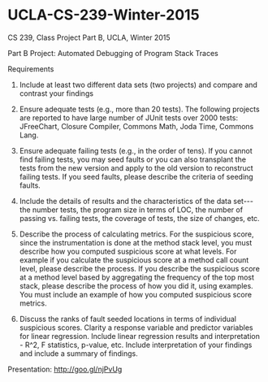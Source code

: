 # UCLA-CS-239-Winter-2015
CS 239, Class Project Part B, UCLA, Winter 2015

Part B Project: Automated Debugging of Program Stack Traces

Requirements

1. Include at least two different data sets (two projects) and compare and contrast your findings

2. Ensure adequate tests (e.g., more than 20 tests). The following projects are reported to have large number of JUnit tests over 2000 tests: JFreeChart, Closure Compiler, Commons Math, Joda Time, Commons Lang. 

3. Ensure adequate failing tests (e.g., in the order of tens). If you cannot find failing tests, you may seed faults or you can also transplant the tests from the new version and apply to the old version to reconstruct failing tests. If you seed faults, please describe the criteria of seeding faults. 

4. Include the details of results and the characteristics of the data set---the number tests, the program size in terms of LOC, the number of passing vs. failing tests, the coverage of tests, the size of changes, etc. 

5. Describe the process of calculating metrics. For the suspicious score, since the instrumentation is done at the method stack level, you must describe how you computed suspicious score at what levels. For example if you calculate the suspicious score at a method call count level, please describe the process. If you describe the suspicious score at a method level based by aggregating the frequency of the top most stack, please describe the process of how you did it, using examples. You must include an example of how you computed suspicious score metrics.       

6. Discuss the ranks of fault seeded locations in terms of individual suspicious scores. Clarity a response variable and predictor variables for linear regression. Include linear regression results and interpretation - R^2, F statistics, p-value, etc. Include interpretation of your findings and include a summary of findings.

Presentation:
http://goo.gl/njPvUg
